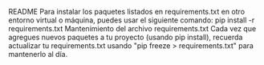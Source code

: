 README
Para instalar los paquetes listados en requirements.txt en otro entorno virtual o máquina, puedes usar el siguiente comando:
pip install -r requirements.txt
Mantenimiento del archivo requirements.txt
Cada vez que agregues nuevos paquetes a tu proyecto (usando pip install), recuerda actualizar tu requirements.txt usando "pip freeze > requirements.txt" para mantenerlo al día.